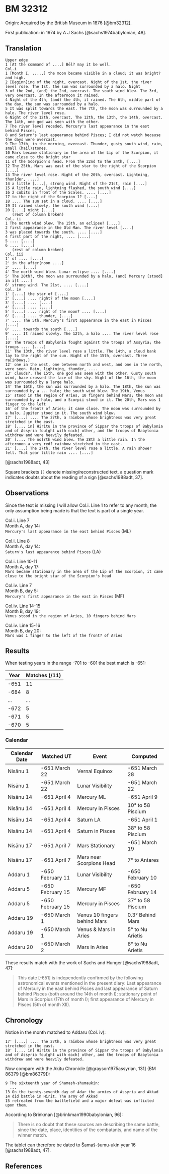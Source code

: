 # BM 32312 

Origin: Acquired by the British Museum in 1876 [@bm32312].

First publication: in 1974 by A J Sachs [@sachs1974babylonian, 48].

## Translation
```
Upper edge
1 [At the command of ....] Bēl? may it be well.
Col.i
1 [Month I, ....,] the moon became visible in a cloud; it was bright? and high.
2 [Beginn]ing of the night, overcast. Night of the 1st, the river level rose. The 1st, the sun was surrounded by a halo. Night
3 of the 2nd, (and) the 2nd, overcast. The south wind blew. The 3rd, very overcast. In the afternoon it rained.
4 Night of the 4th, (and) the 4th, it rained. The 6th, middle part of the day, the sun was surrounded by a halo.
5 It was split towards the east. The 7th, the moon was surrounded by a halo. The river level rose.
6 Night of the 12th, overcast. The 12th, the 13th, the 14th, overcast. The 14th, one god was seen with the other.
7 The river level receded. Mercury's last appearance in the east behind Pisces,
8 and Saturn's last appearance behind Pisces; I did not watch because the days were overcast.
9 The 17th, in the morning, overcast. Thunder, gusty south wind, rain, small (hail)stones.
10 Mars became stationary in the area of the Lip of the Scorpion, it came close to the bright star
11 of the Scorpion's head. From the 22nd to the 24th, [....]
12 The 25th, Mars was east of the star to the right of the Scorpion [....]
13 The river level rose. Night of the 20th, overcast. Lightning, thun[der, ....]
14 a little [....], strong wind. Night of the 21st, rain [....]
15 A little rain, lightning flashed, the south wind [....]
16 2 cubits in front of the Scales. .... [....]
17 to the right of the Scorpion 1? [....]
18 .... The sun set in a cloud. .... [....]
19 It rained slowly, the south wind [....]
20 [....] night [....]
   (rest of column broken)
Col. ii
1 The north wind blew. The 15th, an eclipse? [....]
2 first appearance in the Old Man. The river level [....]
3 was placed towards the south. .... [....]
4 first part of the night, .... [....]
5 .... [....]
6 .... [....]
   (rest of column broken)
Col. iii
1' of .... [....]
2' in the after[noon ....]
3' .... [....]
4' The north wind blew. Lunar eclipse .... [....]
5' The 20th?, the moon was surrounded by a halo, (and) Mercury [stood] in i[t ....]
6' strong wind. The 21st, .... [....]
Col. iv
1' [....] the star of [....]
2' [....] .... right? of the moon [....]
3' [....] .... [....]
4' [....] .... [....]
5' [....] .... right of the moon? .... [....]
6' [....] .... thunder, [....]
7' .... The 5th, Mercury's first appearance in the east in Pisces [....]
8' .... towards the south [....]
9' .... It rained slowly. The 12th, a halo .... The river level rose [....]
10' The troops of Babylonia fought against the troops of Assyria; the troops .... [....]
11' The 13th, the river level rose a little. The 14th, a cloud bank lay to the right of the sun. Night of the 15th, overcast. Three ra[inbows,]
12' one in the west, one between north and west, and one in the north, were seen. Rain, lightning, thunder, ....
13' clouds?. The 15th, one god was seen with the other. Gusty south wind, haze crossed the face of the sky. Night of the 16th, the moon was surrounded by a large halo.
14' The 16th, the sun was surrounded by a halo. The 18th, the sun was surrounded by a ... halo; the south wind blew. The 19th, Venus
15' stood in the region of Aries, 10 fingers behind Mars; the moon was surrounded by a halo, and α Scorpii stood in it. The 20th, Mars was 1 finger to the left
16' of the front? of Aries; it came close. The moon was surrounded by a halo, Jupiter stood in it. The south wind blew.
17' [....] .... The 27th, a rainbow whose brightness was very great stretched in the east.
18' [.... in] Hiritu in the province of Sippar the troops of Babylonia and of Assyria fou[ght with each] other, and the troops of Babylonia withdrew and were heavily defeated.
20' [.... The no]rth wind blew. The 28th a little rain. In the afternoon a very red? rainbow stretched in the east.
21' [....] The 27th, the river level rose a little. A rain shower fell. That year little rain .... [....]
```
[@sachs1988adt, 43]

Square brackets `[]` denote missing/reconstructed text, 
a question mark indicates doubts about the reading of a sign [@sachs1988adt, 37].

## Observations

Since the text is missing I will allow Col.i. Line 1 to refer to any month, the only
assumption being made is that the text is part of a single year.

Col.i. Line 7\
Month A, day 14:\
`Mercury's last appearance in the east behind Pisces` (ML)

Col.i. Line 8\
Month A, day 14:\
`Saturn's last appearance behind Pisces` (LA)

Col.i. Line 10-11\
Month A, day 17:\
`Mars became stationary in the area of the Lip of the Scorpion, it came close to the bright star of the Scorpion's head`

Col.iv. Line 7\
Month B, day 5:\
`Mercury's first appearance in the east in Pisces` (MF)

Col.iv. Line 14-15\
Month B, day 19:\
`Venus stood in the region of Aries, 10 fingers behind Mars`

Col.iv. Line 15-16\
Month B, day 20:\
`Mars was 1 finger to the left of the front? of Aries`

## Results

When testing years in the range -701 to -601 the best match is -651:

| Year | Matches (/11) |
|------|---------------|
| -651 | 11            |
| -684 | 8             |
| ...  | ...           |
| -672 | 5             |
| -671 | 5             |
| -670 | 5             |

### Calendar

| Calendar Date | Matched UT       | Event                        | Computed          |
|---------------|------------------|------------------------------|-------------------|
| Nisānu 1      | -651 March 22    | Vernal Equinox               | -651 March 28     |
| Nisānu 1      | -651 March 22    | Lunar Visibility             | -651 March 22     |
| Nisānu 14     | -651 April 4     | Mercury ML                   | -651 April 9      |
| Nisānu 14     | -651 April 4     | Mercury in Pisces            | 10° to 58 Piscium |
| Nisānu 14     | -651 April 4     | Saturn LA                    | -651 April 1      |
| Nisānu 14     | -651 April 4     | Saturn in Pisces             | 38° to 58 Piscium |
| Nisānu 17     | -651 April 7     | Mars Stationary              | -651 March 19     |
| Nisānu 17     | -651 April 7     | Mars near Scorpions Head     | 7° to Antares     |
| Addaru 1      | -650 February 11 | Lunar Visibility             | -650 February 10  |
| Addaru 5      | -650 February 15 | Mercury MF                   | -650 February 14  |
| Addaru 5      | -650 February 15 | Mercury in Pisces            | 37° to 58 Piscium |
| Addaru 19     | -650 March 1     | Venus 10 fingers behind Mars | 0.3° Behind Mars  |
| Addaru 19     | -650 March 1     | Venus & Mars in Aries        | 5° to Nu Arietis  |
| Addaru 20     | -650 March 2     | Mars in Aries                | 6° to Nu Arietis  |

These results match with the work of Sachs and Hunger [@sachs1988adt, 47]:

> This date [-651] is independently confirmed by the
> following astronomical events mentioned in the present diary:
> Last appearance of Mercury
> in the east behind Pisces and last appearance of Saturn behind Pisces (both around
> the 14th of month I); stationary point of Mars in Scorpius (17th of month I); first
> appearance of Mercury in Pisces (5th of month XII).

## Chronology

Notice in the month matched to Addaru (Col. iv):
```
17' [....] .... The 27th, a rainbow whose brightness was very great stretched in the east.
18' [.... in] Hiritu in the province of Sippar the troops of Babylonia and of Assyria fou[ght with each] other, and the troops of Babylonia withdrew and were heavily defeated.
```

Now compare with the Akitu Chronicle [@grayson1975assyrian, 131] (BM 86379 [@bm86379]):
```
9 The sixteenth year of Shamash-shumaukin:
  ...
13 On the twenty-seventh day of Adar the armies of Assyria and Akkad
14 did battle in Hirit. The army of Akkad
15 retreated from the battlefield and a major defeat was inflicted upon them.
```

According to Brinkman [@brinkman1990babylonian, 96]:

> There is no doubt that these sources are describing the same battle, since the date,
> place, identities of the combatants, and name of the winner match.

The tablet can therefore be dated to Šamaš-šumu-ukīn year 16 [@sachs1988adt, 47].

## References
